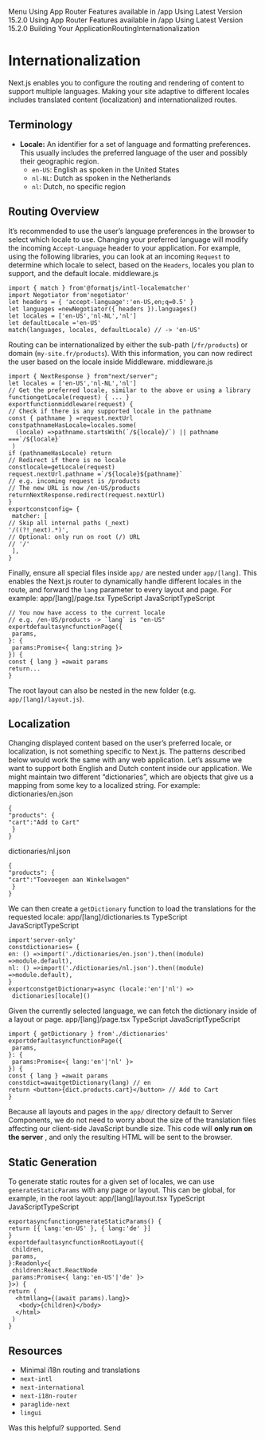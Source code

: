 Menu
Using App Router
Features available in /app
Using Latest Version
15.2.0
Using App Router
Features available in /app
Using Latest Version
15.2.0
Building Your ApplicationRoutingInternationalization
# Internationalization
Next.js enables you to configure the routing and rendering of content to support multiple languages. Making your site adaptive to different locales includes translated content (localization) and internationalized routes.
## Terminology
  * **Locale:** An identifier for a set of language and formatting preferences. This usually includes the preferred language of the user and possibly their geographic region. 
    * `en-US`: English as spoken in the United States
    * `nl-NL`: Dutch as spoken in the Netherlands
    * `nl`: Dutch, no specific region


## Routing Overview
It’s recommended to use the user’s language preferences in the browser to select which locale to use. Changing your preferred language will modify the incoming `Accept-Language` header to your application.
For example, using the following libraries, you can look at an incoming `Request` to determine which locale to select, based on the `Headers`, locales you plan to support, and the default locale.
middleware.js
```
import { match } from'@formatjs/intl-localematcher'
import Negotiator from'negotiator'
let headers = { 'accept-language':'en-US,en;q=0.5' }
let languages =newNegotiator({ headers }).languages()
let locales = ['en-US','nl-NL','nl']
let defaultLocale ='en-US'
match(languages, locales, defaultLocale) // -> 'en-US'
```

Routing can be internationalized by either the sub-path (`/fr/products`) or domain (`my-site.fr/products`). With this information, you can now redirect the user based on the locale inside Middleware.
middleware.js
```
import { NextResponse } from"next/server";
let locales = ['en-US','nl-NL','nl']
// Get the preferred locale, similar to the above or using a library
functiongetLocale(request) { ... }
exportfunctionmiddleware(request) {
// Check if there is any supported locale in the pathname
const { pathname } =request.nextUrl
constpathnameHasLocale=locales.some(
  (locale) =>pathname.startsWith(`/${locale}/`) || pathname ===`/${locale}`
 )
if (pathnameHasLocale) return
// Redirect if there is no locale
constlocale=getLocale(request)
request.nextUrl.pathname =`/${locale}${pathname}`
// e.g. incoming request is /products
// The new URL is now /en-US/products
returnNextResponse.redirect(request.nextUrl)
}
exportconstconfig= {
 matcher: [
// Skip all internal paths (_next)
'/((?!_next).*)',
// Optional: only run on root (/) URL
// '/'
 ],
}
```

Finally, ensure all special files inside `app/` are nested under `app/[lang]`. This enables the Next.js router to dynamically handle different locales in the route, and forward the `lang` parameter to every layout and page. For example:
app/[lang]/page.tsx
TypeScript
JavaScriptTypeScript
```
// You now have access to the current locale
// e.g. /en-US/products -> `lang` is "en-US"
exportdefaultasyncfunctionPage({
 params,
}: {
 params:Promise<{ lang:string }>
}) {
const { lang } =await params
return...
}
```

The root layout can also be nested in the new folder (e.g. `app/[lang]/layout.js`).
## Localization
Changing displayed content based on the user’s preferred locale, or localization, is not something specific to Next.js. The patterns described below would work the same with any web application.
Let’s assume we want to support both English and Dutch content inside our application. We might maintain two different “dictionaries”, which are objects that give us a mapping from some key to a localized string. For example:
dictionaries/en.json
```
{
"products": {
"cart":"Add to Cart"
 }
}
```

dictionaries/nl.json
```
{
"products": {
"cart":"Toevoegen aan Winkelwagen"
 }
}
```

We can then create a `getDictionary` function to load the translations for the requested locale:
app/[lang]/dictionaries.ts
TypeScript
JavaScriptTypeScript
```
import'server-only'
constdictionaries= {
en: () =>import('./dictionaries/en.json').then((module) =>module.default),
nl: () =>import('./dictionaries/nl.json').then((module) =>module.default),
}
exportconstgetDictionary=async (locale:'en'|'nl') =>
 dictionaries[locale]()
```

Given the currently selected language, we can fetch the dictionary inside of a layout or page.
app/[lang]/page.tsx
TypeScript
JavaScriptTypeScript
```
import { getDictionary } from'./dictionaries'
exportdefaultasyncfunctionPage({
 params,
}: {
 params:Promise<{ lang:'en'|'nl' }>
}) {
const { lang } =await params
constdict=awaitgetDictionary(lang) // en
return <button>{dict.products.cart}</button> // Add to Cart
}
```

Because all layouts and pages in the `app/` directory default to Server Components, we do not need to worry about the size of the translation files affecting our client-side JavaScript bundle size. This code will **only run on the server** , and only the resulting HTML will be sent to the browser.
## Static Generation
To generate static routes for a given set of locales, we can use `generateStaticParams` with any page or layout. This can be global, for example, in the root layout:
app/[lang]/layout.tsx
TypeScript
JavaScriptTypeScript
```
exportasyncfunctiongenerateStaticParams() {
return [{ lang:'en-US' }, { lang:'de' }]
}
exportdefaultasyncfunctionRootLayout({
 children,
 params,
}:Readonly<{
 children:React.ReactNode
 params:Promise<{ lang:'en-US'|'de' }>
}>) {
return (
  <htmllang={(await params).lang}>
   <body>{children}</body>
  </html>
 )
}
```

## Resources
  * Minimal i18n routing and translations
  * `next-intl`
  * `next-international`
  * `next-i18n-router`
  * `paraglide-next`
  * `lingui`


Was this helpful?
supported.
Send
